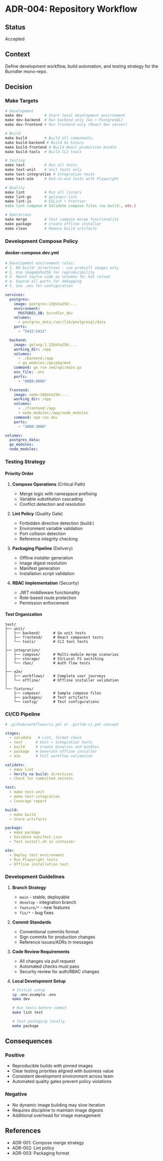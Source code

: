 # ADR-004: Repository Workflow

## Status
Accepted

## Context
Define development workflow, build automation, and testing strategy for the Burndler mono-repo.

## Decision

### Make Targets

```makefile
# Development
make dev          # Start local development environment
make dev-backend  # Run backend only (Go + PostgreSQL)
make dev-frontend # Run frontend only (React dev server)

# Build
make build        # Build all components
make build-backend # Build Go binary
make build-frontend # Build React production bundle
make build-tools  # Build CLI tools

# Testing
make test         # Run all tests
make test-unit    # Unit tests only
make test-integration # Integration tests
make test-e2e     # End-to-end tests with Playwright

# Quality
make lint         # Run all linters
make lint-go      # golangci-lint
make lint-js      # ESLint + Prettier
make lint-compose # Validate compose files (no build:, etc.)

# Operations
make merge        # Test compose merge functionality
make package      # Create offline installer
make clean        # Remove build artifacts
```

### Development Compose Policy

#### docker-compose.dev.yml
```yaml
# Development environment rules:
# 1. NO build: directives - use prebuilt images only
# 2. Use image@sha256 for reproducibility
# 3. Mount source code as volumes for hot reload
# 4. Expose all ports for debugging
# 5. Use .env for configuration

services:
  postgres:
    image: postgres:15@sha256:...
    environment:
      POSTGRES_DB: burndler_dev
    volumes:
      - postgres_data:/var/lib/postgresql/data
    ports:
      - "5432:5432"

  backend:
    image: golang:1.22@sha256:...
    working_dir: /app
    volumes:
      - ./backend:/app
      - go_modules:/go/pkg/mod
    command: go run cmd/api/main.go
    env_file: .env
    ports:
      - "8080:8080"

  frontend:
    image: node:20@sha256:...
    working_dir: /app
    volumes:
      - ./frontend:/app
      - node_modules:/app/node_modules
    command: npm run dev
    ports:
      - "3000:3000"

volumes:
  postgres_data:
  go_modules:
  node_modules:
```

### Testing Strategy

#### Priority Order
1. **Compose Operations** (Critical Path)
   - Merge logic with namespace prefixing
   - Variable substitution cascading
   - Conflict detection and resolution

2. **Lint Policy** (Quality Gate)
   - Forbidden directive detection (build:)
   - Environment variable validation
   - Port collision detection
   - Reference integrity checking

3. **Packaging Pipeline** (Delivery)
   - Offline installer generation
   - Image digest resolution
   - Manifest generation
   - Installation script validation

4. **RBAC Implementation** (Security)
   - JWT middleware functionality
   - Role-based route protection
   - Permission enforcement

#### Test Organization
```
test/
├── unit/
│   ├── backend/      # Go unit tests
│   ├── frontend/     # React component tests
│   └── tools/        # CLI tool tests
│
├── integration/
│   ├── compose/      # Multi-module merge scenarios
│   ├── storage/      # S3/Local FS switching
│   └── rbac/         # Auth flow tests
│
├── e2e/
│   ├── workflows/    # Complete user journeys
│   └── offline/      # Offline installer validation
│
└── fixtures/
    ├── compose/      # Sample compose files
    ├── packages/     # Test artifacts
    └── config/       # Test configurations
```

### CI/CD Pipeline

```yaml
# .github/workflows/ci.yml or .gitlab-ci.yml concept

stages:
  - validate   # Lint, format check
  - test      # Unit + integration tests
  - build     # Create binaries and bundles
  - package   # Generate offline installer
  - e2e       # Full workflow validation

validate:
  - make lint
  - Verify no build: directives
  - Check for committed secrets

test:
  - make test-unit
  - make test-integration
  - Coverage report

build:
  - make build
  - Store artifacts

package:
  - make package
  - Validate manifest.json
  - Test install.sh in container

e2e:
  - Deploy test environment
  - Run Playwright tests
  - Offline installation test
```

### Development Guidelines

1. **Branch Strategy**
   - `main` - stable, deployable
   - `develop` - integration branch
   - `feature/*` - new features
   - `fix/*` - bug fixes

2. **Commit Standards**
   - Conventional commits format
   - Sign commits for production changes
   - Reference issues/ADRs in messages

3. **Code Review Requirements**
   - All changes via pull request
   - Automated checks must pass
   - Security review for auth/RBAC changes

4. **Local Development Setup**
   ```bash
   # Initial setup
   cp .env.example .env
   make dev

   # Run tests before commit
   make lint test

   # Test packaging locally
   make package
   ```

## Consequences

### Positive
- Reproducible builds with pinned images
- Clear testing priorities aligned with business value
- Consistent development environment across team
- Automated quality gates prevent policy violations

### Negative
- No dynamic image building may slow iteration
- Requires discipline to maintain image digests
- Additional overhead for image management

## References
- ADR-001: Compose merge strategy
- ADR-002: Lint policy
- ADR-003: Packaging format